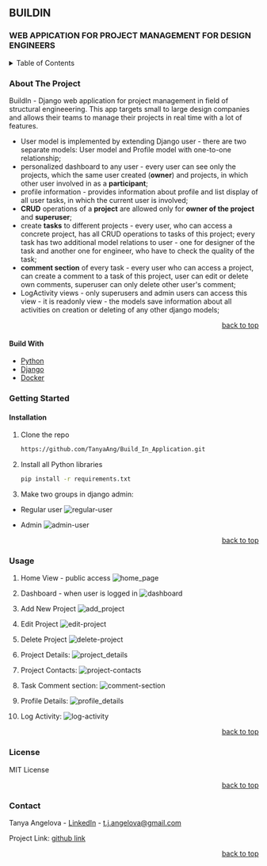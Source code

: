 ## BUILDIN

### WEB APPICATION FOR PROJECT MANAGEMENT FOR DESIGN ENGINEERS

<details>
  <summary>Table of Contents</summary>
  <ol>
    <li>
      <a href="#about-the-project">About The Project</a>
      <ul>
        <li><a href="#built-with">Built With</a></li>
      </ul>
    </li>
    <li>
      <a href="#getting-started">Getting Started</a>
      <ul>
        <li><a href="#installation">Installation</a></li>
      </ul>
    </li>
    <li><a href="#usage">Usage</a></li>
    <li><a href="#roadmap">API endpoints</a></li>
    <li><a href="#license">License</a></li>
    <li><a href="#contact">Contact</a></li>
  </ol>
</details>

### About The Project

BuildIn - Django web application for project management in field of structural engineeering.
This app targets small to large design companies and allows their teams to manage their projects in real time with a lot
of features.

- User model is implemented by extending Django user - there are two separate models: User model and Profile model with
  one-to-one relationship;
- personalized dashboard to any user - every user can see only the projects, which the same user created (<b>owner</b>)
  and projects, in which other user involved in as a <b>participant</b>;
- profile information - provides information about profile and list display of all user tasks, in which the current user
  is involved;
- <b>CRUD</b> operations of a <b>project</b> are allowed only for <b>owner of the project</b> and <b>superuser</b>;
- create <b>tasks</b> to different projects - every user, who can access a concrete project, has all CRUD operations to
  tasks of this project; every task has two additional model relations to user - one for designer of the task and
  another one for engineer, who have to check the quality of the task;
- <b>comment section</b> of every task - every user who can access a project, can create a comment to a task of this
  project, user can edit or delete own comments, superuser can only delete other user's comment;
- LogActivity views - only superusers and admin users can access this view - it is readonly view - the models save
  information about all activities on creation or deleting of any other django models;

<p align="right"><a href="#top">back to top</a></p>

#### Build With

* [Python](https://www.python.org/)
* [Django](https://www.django-rest-framework.org/)
* [Docker](https://www.docker.com/)

### Getting Started

#### Installation

1. Clone the repo
   ```sh
   https://github.com/TanyaAng/Build_In_Application.git
   ```
2. Install all Python libraries
   ```sh
   pip install -r requirements.txt
   ```
3. Make two groups in django admin:
 - Regular user
 ![regular-user](https://user-images.githubusercontent.com/18015470/207396225-4657f245-0556-48d2-a9bb-d11b2e359785.PNG)
 
 - Admin
![admin-user](https://user-images.githubusercontent.com/18015470/207396233-3eced4dc-27c3-495d-962a-a8bd47db1bbb.PNG)

<p align="right"><a href="#top">back to top</a></p>

### Usage

1. Home View - public access
![home_page](https://user-images.githubusercontent.com/18015470/207098928-704a5cb1-eeb6-408c-8815-a89e6737994f.PNG)

2. Dashboard - when user is logged in
![dashboard](https://user-images.githubusercontent.com/18015470/207099019-827a878a-4853-4ff4-9cb2-5830b7cfe585.PNG)


3. Add New Project
![add_project](https://user-images.githubusercontent.com/18015470/207099046-58403283-c371-4f03-8143-ba969c081455.PNG)


4. Edit Project
![edit-project](https://user-images.githubusercontent.com/18015470/207099072-c485c9b4-758b-4f57-96fd-3f8d299f6a6b.PNG)

5. Delete Project
![delete-project](https://user-images.githubusercontent.com/18015470/207099091-7fdfcb92-265d-4f4d-b386-c3677e816f7e.PNG)

6. Project Details:
![project_details](https://user-images.githubusercontent.com/18015470/207099131-af7e4309-800a-4340-8ba8-c96fd05f5c83.PNG)

7. Project Contacts:
![project-contacts](https://user-images.githubusercontent.com/18015470/207099156-336ff02f-4dcc-4885-a379-38db70d65ce6.PNG)

8. Task Comment section:
![comment-section](https://user-images.githubusercontent.com/18015470/207099186-a3147f78-9281-4461-aa90-14e51bdaf8ca.PNG)

9. Profile Details: 
![profile_details](https://user-images.githubusercontent.com/18015470/207099218-df55faad-bb88-47dc-8b98-a9a0fc6012eb.PNG)

10. Log Activity:
![log-activity](https://user-images.githubusercontent.com/18015470/207099251-7998f79a-cb4e-4a82-8e27-16855746b7b7.PNG)


    
<p align="right"><a href="#top">back to top</a></p>

### License

MIT License

<p align="right"><a href="#top">back to top</a></p>

### Contact

Tanya Angelova - [LinkedIn](https://www.linkedin.com/in/tanya-angelova-44b03590/) - t.j.angelova@gmail.com

Project Link: [github link]

<p align="right"><a href="#top">back to top</a></p>

[LinkedIn]: https://www.linkedin.com/in/tanya-angelova-44b03590/

[github link]: https://github.com/TanyaAng/Build_In_Application.git
